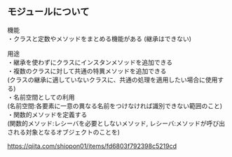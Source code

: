 ## モジュールについて

機能  
・クラスと定数やメソッドをまとめる機能がある
(継承はできない)

用途  
・継承を使わずにクラスにインスタンメソッドを追加できる  
・複数のクラスに対して共通の特異メソッドを追加できる  
(クラスの継承に適していないクラスに、共通の処理を適用したい場合に使用する)  
・名前空間としての利用  
(名前空間:各要素に一意の異なる名前をつけなければ識別できない範囲のこと)  
・関数的メソッドを定義する  
(関数的メソッド:レシーバを必要としないメソッド, レシーバ:メソッドが呼び出される対象となるオブジェクトのことを)  

https://qiita.com/shiopon01/items/fd6803f792398c5219cd